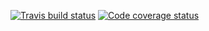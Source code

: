 
[![Travis build status](https://travis-ci.org/tidylab/tidylab.boilerplate.svg?branch=master)](https://travis-ci.org/tidylab/tidylab.boilerplate) [![Code coverage status](https://codecov.io/gh/tidylab/tidylab.boilerplate/branch/master/graph/badge.svg)](https://codecov.io/github/tidylab/tidylab.boilerplate?branch=master)
